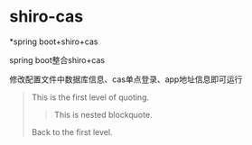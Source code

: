 # shiro-cas
*spring boot+shiro+cas

spring boot整合shiro+cas

修改配置文件中数据库信息、cas单点登录、app地址信息即可运行


> This is the first level of quoting.
>
> > This is nested blockquote.
>
> Back to the first level.
